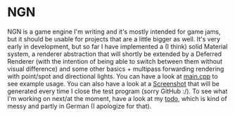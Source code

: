 # NGN
NGN is a game engine I'm writing and it's mostly intended for game jams, but it should be usable for projects that are a little bigger as well. It's very early in development, but so far I have implemented a (I think) solid Material system, a renderer abstraction that will shortly be extended by a Deferred Renderer (with the intention of being able to switch between them without visual difference) and some other basics + multipass forwarding rendering with point/spot and directional lights. You can have a look at [main.cpp](https://github.com/pfirsich/NGN/blob/master/src/main.cpp) to see example usage.
You can also have a look at a [Screenshot](https://github.com/pfirsich/NGN/raw/master/screenshot.png) that will be generated every time I close the test program (sorry GitHub :/). To see what I'm working on next/at the moment, have a look at my [todo](https://github.com/pfirsich/NGN/blob/master/notes/ngn.todo), which is kind of messy and partly in German (I apologize for that).